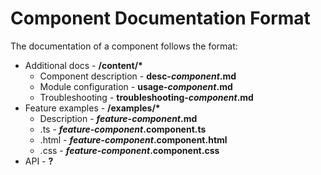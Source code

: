 # Component Documentation Format

The documentation of a component follows the format:
- Additional docs - __/content/*__
    - Component description - __desc-_component_.md__
    - Module configuration - __usage-_component_.md__
    - Troubleshooting - __troubleshooting-_component_.md__
- Feature examples - __/examples/*__
    - Description - ___feature_-_component_.md__
    - .ts - ___feature_-_component_.component.ts__
    - .html - ___feature_-_component_.component.html__
    - .css - ___feature_-_component_.component.css__
- API - __?__
